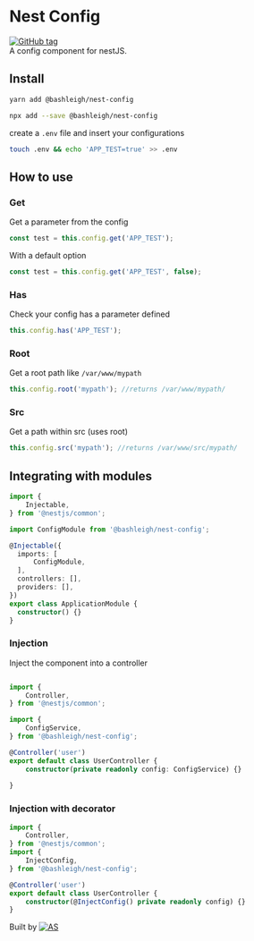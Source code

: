 Nest Config
===
[![GitHub tag](https://img.shields.io/github/tag/bashleigh/nest-config.svg)](https://github.com/bashleigh/nest-config)  
A config component for nestJS.

## Install

```bash
yarn add @bashleigh/nest-config
```

```bash
npx add --save @bashleigh/nest-config
```

create a `.env` file and insert your configurations

```bash
touch .env && echo 'APP_TEST=true' >> .env
```

## How to use

### Get

Get a parameter from the config

```typescript
const test = this.config.get('APP_TEST');
```
With a default option

```typescript
const test = this.config.get('APP_TEST', false);
```

### Has

Check your config has a parameter defined

```typescript
this.config.has('APP_TEST');
```

### Root

Get a root path like `/var/www/mypath`

```typescript
this.config.root('mypath'); //returns /var/www/mypath/
```
### Src 

Get a path within src (uses root)

```typescript
this.config.src('mypath'); //returns /var/www/src/mypath/
```

## Integrating with modules

```typescript
import {
    Injectable,
} from '@nestjs/common';

import ConfigModule from '@bashleigh/nest-config';

@Injectable({
  imports: [
      ConfigModule,
  ],
  controllers: [],
  providers: [],
})
export class ApplicationModule {
  constructor() {}
}

```

### Injection

Inject the component into a controller 

```typescript

import {
    Controller,
} from '@nestjs/common';

import {
    ConfigService,
} from '@bashleigh/nest-config';

@Controller('user')
export default class UserController {
    constructor(private readonly config: ConfigService) {}
    
}

```

### Injection with decorator 

```typescript 
import {
    Controller,
} from '@nestjs/common';
import {
    InjectConfig,
} from '@bashleigh/nest-config';

@Controller('user')
export default class UserController {
    constructor(@InjectConfig() private readonly config) {}
}
```

Built by <a href="http://ashleighsimonelli.co.uk/"><img src="http://www.ashleighsimonelli.co.uk/images/favicon.ico" title="Ashleigh Simonelli" alt="AS"/></a>
